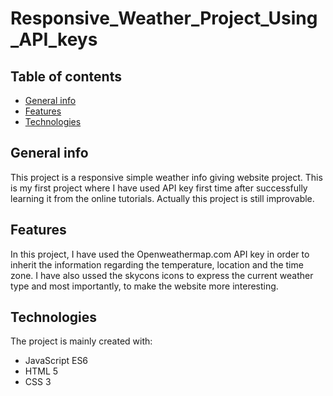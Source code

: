 # Responsive_Weather_Project_Using_API_keys

## Table of contents

* [General info](#general-info)
* [Features](#features)
* [Technologies](#technologies)

## General info

This project is a responsive simple weather info giving website project. This is my first project where I have used API key first time after successfully learning it from the online tutorials. Actually this project is still improvable.

## Features

In this project, I have used the Openweathermap.com API key in order to inherit the information regarding the temperature, location and the time zone. I have also ussed the skycons icons to express the current weather type and most importantly, to make the website more interesting. 

## Technologies

The project is mainly created with:

* JavaScript ES6
* HTML 5
* CSS 3
